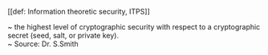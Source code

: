 [[def: Information theoretic security, ITPS]]

~ the highest level of cryptographic security with respect to a cryptographic secret (seed, salt, or private key).  
~ Source: Dr. S.Smith

